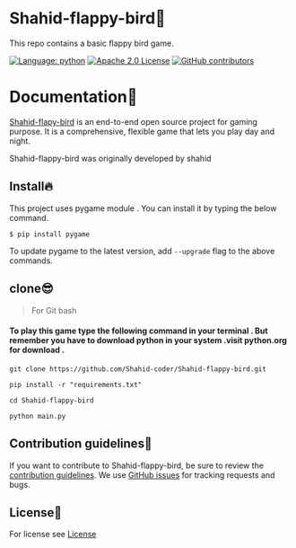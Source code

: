 # Shahid-flappy-bird🦉
This repo contains a basic flappy bird game.

[![Language: python](https://img.shields.io/github/languages/top/shahid-coder/shahid-flappy-bird)](https://python.org)
[![Apache 2.0 License](https://img.shields.io/github/license/shahid-coder/shahid-flappy-bird)](https://github.com/shahid-coder/shahid-flappy-bird/LICENSE)
[![GitHub contributors](https://img.shields.io/github/contributors/shahid-coder/shahid-flappy-bird)](https://github.com/shahid-coder/shahid-flappy-bird/graphs/contributors)
# Documentation📝

[Shahid-flapy-bird](https://github.com/Shahid-coder/Shahid-flappy-bird) is an end-to-end open source project 
for gaming purpose. It is a comprehensive, flexible game
that lets you play day and night.

Shahid-flappy-bird was originally developed by shahid

## Install🔥
This project uses pygame module . 
You can install it by typing the below command. 

```
$ pip install pygame
```
To update pygame to the latest version, add `--upgrade` flag to the above commands.
## clone😎
> For Git bash
#### To play this game type the following command in your terminal . But remember you have to download python in your system .visit python.org for download . 

```
git clone https://github.com/Shahid-coder/Shahid-flappy-bird.git
```

```
pip install -r "requirements.txt"
```

```
cd Shahid-flappy-bird
```

```
python main.py 
```

## Contribution guidelines🤝
If you want to contribute to Shahid-flappy-bird, be sure to review the
[contribution guidelines](CONTRIBUTING.md).
We use [GitHub issues](https://github.com/Shahid-coder/Shahid-flappy-bird/issues) for
tracking requests and bugs.
## License🔐
For license see [License](https://github.com/Shahid-coder/Shahid-flappy-bird/blob/main/LICENSE)
